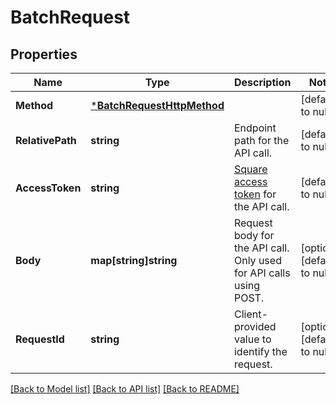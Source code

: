 # BatchRequest

## Properties
Name | Type | Description | Notes
------------ | ------------- | ------------- | -------------
**Method** | [***BatchRequestHttpMethod**](BatchRequestHttpMethod.md) |  | [default to null]
**RelativePath** | **string** | Endpoint path for the API call. | [default to null]
**AccessToken** | **string** | [Square access token](https://developer.squareup.com/docs/build-basics/access-tokens) for the API call. | [default to null]
**Body** | **map[string]string** | Request body for the API call. Only used for API calls using POST. | [optional] [default to null]
**RequestId** | **string** | Client-provided value to identify the request. | [optional] [default to null]

[[Back to Model list]](../README.md#documentation-for-models) [[Back to API list]](../README.md#documentation-for-api-endpoints) [[Back to README]](../README.md)

